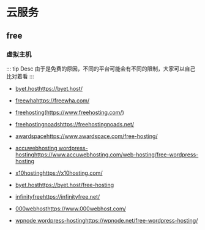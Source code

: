 # 云服务

## free

### 虚拟主机
::: tip Desc
由于是免费的原因，不同的平台可能会有不同的限制，大家可以自己比对着看
:::
* [byet.host](https://byet.host/)https://byet.host/

* [freewha](https://freewha.com/)https://freewha.com/

* [freehosting](https://www.freehosting.com/)(https://www.freehosting.com/)

* [freehostingnoads](https://freehostingnoads.net/)https://freehostingnoads.net/

* [awardspace](https://www.awardspace.com/free-hosting/)https://www.awardspace.com/free-hosting/

* [accuwebhosting  wordpress-hosting]()https://www.accuwebhosting.com/web-hosting/free-wordpress-hosting

* [x10hosting](https://x10hosting.com/)https://x10hosting.com/

* [byet.host](https://byet.host/free-hosting)https://byet.host/free-hosting

* [infinityfree](https://infinityfree.net/)https://infinityfree.net/

* [000webhost](https://www.000webhost.com/)https://www.000webhost.com/

* [wpnode wordpress-hosting](https://wpnode.net/free-wordpress-hosting/)https://wpnode.net/free-wordpress-hosting/